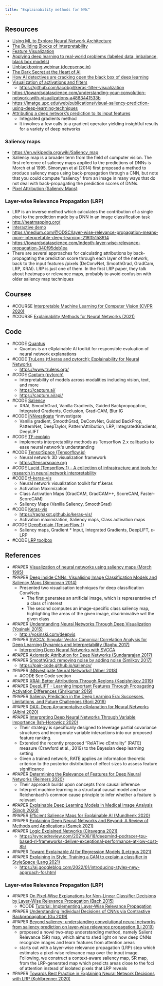 ```yaml
---
title: "Explainability methods for NNs"
---
```


## Resources 
- [Using ML to Explore Neural Network Architecture](https://research.googleblog.com/2017/05/using-machine-learning-to-explore.html)
- [The Building Blocks of Interpretability](https://distill.pub/2018/building-blocks/)
- [Feature Visualization](https://distill.pub/2017/feature-visualization/)
- [Applying deep learning to real-world problems (labeled data, imbalance, black box models)](https://medium.com/merantix/applying-deep-learning-to-real-world-problems-ba2d86ac5837)
- [Unblackboxing webinar (deepsense.io)](https://github.com/deepsense-io/unblackboxing_webinar)
- [The Dark Secret at the Heart of AI](https://www.technologyreview.com/s/604087/the-dark-secret-at-the-heart-of-ai/amp/)
- [How AI detectives are cracking open the black box of deep learning](http://www.sciencemag.org/news/2017/07/how-ai-detectives-are-cracking-open-black-box-deep-learning)
- [Visualization of activations and filters](https://blog.keras.io/how-convolutional-neural-networks-see-the-world.html) 
	- https://github.com/jacobgil/keras-filter-visualization
- https://towardsdatascience.com/understanding-your-convolution-network-with-visualizations-a4883441533b
- https://imatge.upc.edu/web/publications/visual-saliency-prediction-using-deep-learning-techniques
- [Attributing a deep network’s prediction to its input features](http://www.unofficialgoogledatascience.com/2017/03/attributing-deep-networks-prediction-to.html)
	- Integrated gradients method
	- It involves a few calls to a gradient operator yielding insightful results for a variety of deep networks

### Saliency maps
- https://en.wikipedia.org/wiki/Saliency_map
- Saliency map is a broader term from the field of computer vision. The first reference of saliency maps applied to the predictions of DNNs is Morch et al 1995. Simonyan et al (2014) first proposed a method to produce saliency maps using back-propagation through a CNN, but note that you could compute "saliency" from an image in many ways that do not deal with back-propagating the prediction scores of DNNs. 
- [Pixel Attribution (Saliency Maps)](https://christophm.github.io/interpretable-ml-book/pixel-attribution.html)

### Layer-wise Relevance Propagation (LRP)
- LRP is an inverse method which calculates the contribution of a single pixel to the prediction made by a DNN in an image classification task
- http://heatmapping.org/
- [Interactive demo](https://lrpserver.hhi.fraunhofer.de/image-classification)
- https://medium.com/@ODSC/layer-wise-relevance-propagation-means-more-interpretable-deep-learning-219ff5158914
- https://towardsdatascience.com/indepth-layer-wise-relevance-propagation-340f95deb1ea
- There are several approaches for calculating attributions by back-propagating the prediction score through each layer of the network, back to the input features /pixels (DeConvNet, SmoothGrad, GradCam, LRP, XRAI). LRP is just one of them. In the first LRP paper, they talk about heatmaps or relevance maps, probably to avoid confusion with older saliency map techniques


## Courses
- #COURSE [Interpretable Machine Learning for Computer Vision (CVPR 2020)](https://interpretablevision.github.io/index_cvpr2020.html)
- #COURSE [Explainability Methods for Neural Networks (2021)](https://sites.google.com/view/emnn-ws-2020/home)


## Code
- #CODE [Quantus](https://github.com/understandable-machine-intelligence-lab/Quantus)
	- Quantus is an eXplainable AI toolkit for responsible evaluation of neural network explanations
- #CODE [TruLens (tf.keras and pytorch): Explainability for Neural Networks](https://github.com/truera/trulens)
	- https://www.trulens.org/
- #CODE [Captum (pytorch)](https://github.com/pytorch/captum)
	- Interpretability of models across modalities including vision, text, and more
	- https://captum.ai/
	- https://captum.ai/api/
- #CODE [Saliency](https://github.com/PAIR-code/saliency)
	- XRAI, SmoothGrad, Vanilla Gradients, Guided Backpropogation, Integrated Gradients, Occlusion, Grad-CAM, Blur IG
- #CODE [iNNvestigate](https://github.com/albermax/innvestigate) ^innvestigate
	- Vanilla gradient, SmoothGrad, DeConvNet, Guided BackProp, PatternNet, DeepTaylor, PatternAttribution, LRP, IntegratedGradients, DeepLIFT
- #CODE [TF-explain](https://github.com/sicara/tf-explain)
	- implements interpretability methods as Tensorflow 2.x callbacks to ease neural network's understanding
- #CODE [TensorSpace (Tensorflow.js)](https://github.com/tensorspace-team/tensorspace)
	- Neural network 3D visualization framework
	- https://tensorspace.org
- #CODE [Lucid (Tensorflow 1) - A collection of infrastructure and tools for research in neural network interpretability](https://github.com/tensorflow/lucid)
- #CODE [tf-keras-vis](https://github.com/keisen/tf-keras-vis)
	- Neural network visualization toolkit for tf.keras
	- Activation Maximization
	- Class Activation Maps (GradCAM, GradCAM++, ScoreCAM, Faster-ScoreCAM)
	- Saliency Maps (Vanilla Saliency, SmoothGrad)
- #CODE [Keras-vis](https://github.com/raghakot/keras-vis)
	- https://raghakot.github.io/keras-vis/
	- Activation maximization, Saliency maps, Class activation maps
- #CODE [DeepExplain (TensorFlow 1)](https://github.com/marcoancona/DeepExplain)
	- Saliency maps, Gradient * Input, Integrated Gradients, DeepLIFT, ε-LRP
- #CODE [LRP toolbox](https://github.com/sebastian-lapuschkin/lrp_toolbox)

## References
- #PAPER [Visualization of neural networks using saliency maps (Morch 1995)](https://www.researchgate.net/publication/3623243_Visualization_of_neural_networks_using_saliency_maps)
- #PAPER [Deep inside CNNs: Visualising Image Classification Models and Saliency Maps (Simonyan 2014)](https://arxiv.org/abs/1312.6034)
	- Presented two visualisation techniques for deep classification ConvNets
		- The first generates an artificial image, which is representative of a class of interest
		- The second computes an image-specific class saliency map, highlighting the areas of the given image, discriminative wrt the given class
- #PAPER [Understanding Neural Networks Through Deep Visualization (Yosinski 2015)](https://arxiv.org/abs/1506.06579)
	- http://yosinski.com/deepvis
- #PAPER [SVCCA: Singular Vector Canonical Correlation Analysis for Deep Learning Dynamics and Interpretability (Raghu 2017)](https://arxiv.org/abs/1706.05806)
	- [Interpreting Deep Neural Networks with SVCCA](https://ai.googleblog.com/2017/11/interpreting-deep-neural-networks-with.html)
- #PAPER [Axiomatic Attribution for Deep Networks (Sundararajan 2017)](https://arxiv.org/abs/1703.01365)
- #PAPER [SmoothGrad: removing noise by adding noise (Smilkov 2017)](https://arxiv.org/abs/1706.03825)
	- https://pair-code.github.io/saliency/
- #PAPER [iNNvestigate Neural Networks! (Alber 2018)](http://arxiv.org/abs/1808.04260)
	- #CODE See Code section
- #PAPER [XRAI: Better Attributions Through Regions (Kapishnikov 2019)](https://arxiv.org/abs/1906.02825)
- #PAPER [DeepLIFT - Learning Important Features Through Propagating Activation Differences (Shrikumar 2019)](https://arxiv.org/abs/1704.02685)
 - #PAPER [Saliency Prediction in the Deep Learning Era: Successes, Limitations, and Future Challenges (Borji 2019)](https://arxiv.org/abs/1810.03716)
- #PAPER [DAX: Deep Argumentative eXplanation for Neural Networks (Albini 2020)](https://arxiv.org/abs/2012.05766)
- #PAPER [Interpreting Deep Neural Networks Through Variable Importance (Ish-Horowicz 2020)](https://arxiv.org/abs/1901.09839)
	- Their strategy is specifically designed to leverage partial covariance structures and incorporate variable interactions into our proposed feature ranking.  
	- Extended the recently proposed “RelATive cEntrality” (RATE) measure (Crawford et al., 2019) to the Bayesian deep learning setting
	- Given a trained network, RATE applies an information theoretic criterion to the posterior distribution of effect sizes to assess feature significance
- #PAPER [Determining the Relevance of Features for Deep Neural Networks (Reimers 2020)](https://link.springer.com/chapter/10.1007%2F978-3-030-58574-7_20)
	- Their approach builds upon concepts from causal inference
	- Interpret machine learning in a structural causal model and use Reichenbach’s common cause principle to infer whether a feature is relevant
- #PAPER [Explainable Deep Learning Models in Medical Image Analysis (Singh 2020)](https://arxiv.org/abs/2005.13799)
- #PAPER [Efficient Saliency Maps for Explainable AI (Mundhenk 2020)](https://arxiv.org/abs/1911.11293)
- #PAPER [Explaining Deep Neural Networks and Beyond: A Review of Methods and Applications (Samek 2021)](https://ieeexplore.ieee.org/document/9369420)
- #PAPER [Logic Explained Networks (Ciravegna 2021)](https://arxiv.org/abs/2108.05149)
	- https://syncedreview.com/2021/08/18/deepmind-podracer-tpu-based-rl-frameworks-deliver-exceptional-performance-at-low-cost-85/
- #PAPER [Toward Explainable AI for Regression Models (Letzgus 2021)](https://arxiv.org/abs/2112.11407)
- #PAPER [Explaining in Style: Training a GAN to explain a classifier in StyleSpace (Lang 2021)](https://explaining-in-style.github.io/)
	- https://ai.googleblog.com/2022/01/introducing-stylex-new-approach-for.html

 
### Layer-wise Relevance Propagation (LRP)
- #PAPER [On Pixel-Wise Explanations for Non-Linear Classifier Decisions by Layer-Wise Relevance Propagation (Bach 2015)](https://journals.plos.org/plosone/article?id=10.1371/journal.pone.0130140)
	- #CODE [Tutorial: Implementing Layer-Wise Relevance Propagation](https://git.tu-berlin.de/gmontavon/lrp-tutorial)
- #PAPER [Understanding Individual Decisions of CNNs via Contrastive Backpropagation (Gu 2019)](https://arxiv.org/abs/1812.02100)
- #PAPER [Beyond saliency: understanding convolutional neural networks from saliency prediction on layer-wise relevance propagation (Li 2019)](https://arxiv.org/abs/1712.08268)
	- proposed a novel two-step understanding method, namely Salient Relevance (SR) map, which aims to shed light on how deep CNNs recognize images and learn features from attention areas
	- starts out with a layer-wise relevance propagation (LRP) step which estimates a pixel-wise relevance map over the input image. Following, we construct a context-aware saliency map, SR map, from the LRP-generated map which predicts areas close to the foci of attention instead of isolated pixels that LRP reveals
- #PAPER [Towards Best Practice in Explaining Neural Network Decisions with LRP (Kohlbrenner 2020)](https://arxiv.org/abs/1910.09840)

